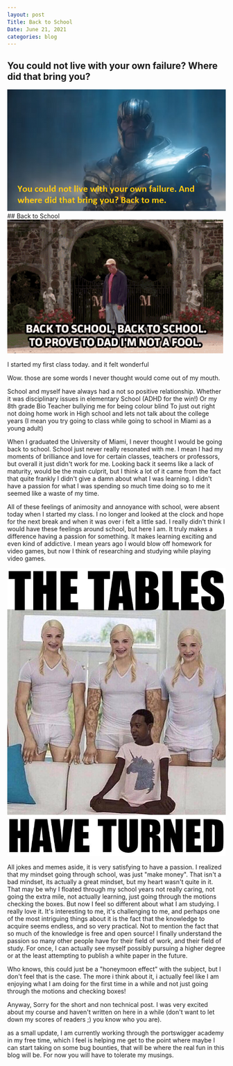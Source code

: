 ```yaml
---
layout: post
Title: Back to School
Date: June 21, 2021
categories: blog
---
```

## You could not live with your own failure? Where did that bring you?

<img src="/assets/memes/thanos.png">
## Back to School
<img src= "/assets/memes/back2school.gif">

I started my first class today.
and it felt wonderful

Wow. those are some words I never thought would come out of my mouth.

School and myself have always had a not so positive relationship.
Whether it was disciplinary issues in elementary School (ADHD for the win!)
Or my 8th grade Bio Teacher bullying me for being colour blind
To just out right not doing home work in High school
and lets not talk about the college years (I mean you try going to class while going to school in Miami as a young adult)

When I graduated the University of Miami, I never thought I would be going back to school. School just never really resonated with me. I mean I had my moments of brilliance and love for certain classes, teachers or professors, but overall it just didn't work for me. Looking back it seems like a lack of maturity, would be the main culprit, but I think a lot of it came from the fact that quite frankly I didn't give a damn about what I was learning. I didn't have a passion for what I was spending so much time doing so to me it seemed like a waste of my time.

All of these feelings of animosity and annoyance with school, were absent today when I started my class. I no longer and looked at the clock and hope for the next break and when it was over i felt a little sad. I really didn't think I would have these feelings around school, but here I am. It truly makes a difference having a passion for something. It makes learning exciting and even kind of addictive. I mean years ago I would blow off homework for video games, but now I think of researching and studying while playing video games.

<img src="/assets/memes/truntables.jpg">

All jokes and memes aside, it is very satisfying to have a passion. I realized that my mindset going through school, was just "make money". That isn't a bad mindset, its actually a great mindset, but my heart wasn't quite in it. That may be why I floated through my school years not really caring, not going the extra mile, not actually learning, just going through the motions checking the boxes.
But now I feel so different about what I am studying. I really love it. It's interesting to me, it's challenging to me, and perhaps one of the most intriguing things about it is the fact that the knowledge to acquire seems endless, and so very practical. Not to mention the fact that so much of the knowledge is free and open source! I finally understand the passion so many other people have for their field of work, and their field of study. For once, I can actually see myself possibly pursuing a higher degree or at the least attempting to publish a white paper in the future.

Who knows, this could just be a "honeymoon effect" with the subject, but I don't feel that is the case. The more i think about it, i actually feel like I am enjoying what I am doing for the first time in a while and not just going through the motions and checking boxes!

Anyway, Sorry for the short and non technical post. I was very excited about my course and haven't written on here in a while (don't want to let down my scores of readers ;) you know who you are).

as a small update, I am  currently working through the portswigger academy in my free time, which I feel is helping me get to the point where maybe I can start taking on some bug bounties, that will be where the real fun in this blog will be. For now you will have to tolerate my musings.
